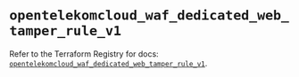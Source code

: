 # `opentelekomcloud_waf_dedicated_web_tamper_rule_v1`

Refer to the Terraform Registry for docs: [`opentelekomcloud_waf_dedicated_web_tamper_rule_v1`](https://registry.terraform.io/providers/opentelekomcloud/opentelekomcloud/1.36.50/docs/resources/waf_dedicated_web_tamper_rule_v1).
